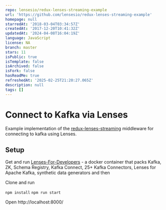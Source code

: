 ```yaml
---
repo: lensesio/redux-lenses-streaming-example
url: 'https://github.com/lensesio/redux-lenses-streaming-example'
homepage: null
starredAt: '2018-03-04T03:34:57Z'
createdAt: '2017-12-20T10:41:32Z'
updatedAt: '2024-04-08T16:04:19Z'
language: JavaScript
license: NA
branch: master
stars: 11
isPublic: true
isTemplate: false
isArchived: false
isFork: false
hasReadMe: true
refreshedAt: '2025-02-25T21:20:27.065Z'
description: null
tags: []
---
```


# Connect to Kafka via Lenses

Example implementation of the [redux-lenses-streaming](https://github.com/landoop/redux-lenses-streaming) middleware for connecting to kafka using Lenses.

## Setup

Get and run [Lenses-For-Developers](https://docs.lenses.io/dev/lenses-box/) - a docker container that packs Kafka, ZK, Schema Registry, Kafka Connect, 25+ Kafka Connectors, Lenses for Apache Kafka, synthetic data generators and then 

Clone and run

`npm install`
`npm run start`

Open http://localhost:8000/
